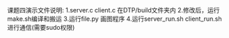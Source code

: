 课题四演示文件说明:
1.server.c client.c 在DTP/build文件夹内
2.修改后，运行make.sh编译和搬运
3.运行file.py 画图程序
4.运行server_run.sh client_run.sh进行通信(需要sudo权限)
